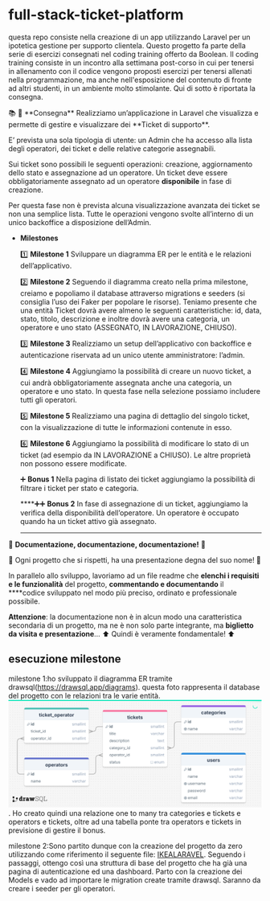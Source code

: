 # full-stack-ticket-platform
questa repo consiste nella creazione di un app utilizzando Laravel per un ipotetica gestione per supporto clientela.
Questo progetto fa parte della serie di esercizi consegnati nel coding training offerto da Boolean.
Il coding training consiste in un incontro alla settimana post-corso in cui per tenersi in allenamento con il codice vengono proposti esercizi per tenersi allenati nella programmazione, ma anche nell'esposizione del contenuto di fronte ad altri studenti, in un ambiente molto stimolante. 
Qui di sotto è riportata la consegna.   

<aside>
📚 📑 **Consegna** 
Realizziamo un’applicazione in Laravel che visualizza e permette di gestire e visualizzare dei **Ticket di supporto**.

E’ prevista una sola tipologia di utente: un Admin che ha accesso alla lista degli operatori, dei ticket e delle relative categorie assegnabili.

Sui ticket sono possibili le seguenti operazioni: creazione, aggiornamento dello stato e assegnazione ad un operatore. Un ticket deve essere obbligatoriamente assegnato ad un operatore **disponibile** in fase di creazione.

Per questa fase non è prevista alcuna visualizzazione avanzata dei ticket se non una semplice lista. Tutte le operazioni vengono svolte all’interno di un unico backoffice a disposizione dell’Admin.

- **Milestones**
    
    1️⃣ **Milestone 1**
    Sviluppare un diagramma ER per le entità e le relazioni dell’applicativo.
    
    2️⃣ **Milestone 2**
    Seguendo il diagramma creato nella prima milestone, creiamo e popoliamo il database attraverso migrations e seeders (si consiglia l’uso dei Faker per popolare le risorse).
    Teniamo presente che una entità Ticket dovrà avere almeno le seguenti caratteristiche: id, data, stato, titolo, descrizione e inoltre dovrà avere una categoria, un operatore e uno stato (ASSEGNATO, IN LAVORAZIONE, CHIUSO).
    
    3️⃣ **Milestone 3**
    Realizziamo un setup dell’applicativo con backoffice e autenticazione riservata ad un unico utente amministratore: l’admin.
    
    4️⃣ **Milestone 4**
    Aggiungiamo la possibilità di creare un nuovo ticket, a cui andrà obbligatoriamente assegnata anche una categoria, un operatore e uno stato. In questa fase nella selezione possiamo includere tutti gli operatori.
    
    5️⃣ **Milestone 5**
    Realizziamo una pagina di dettaglio del singolo ticket, con la visualizzazione di tutte le informazioni contenute in esso.
    
    6️⃣ **Milestone 6**
    Aggiungiamo la possibilità di modificare lo stato di un ticket (ad esempio da IN LAVORAZIONE a CHIUSO). Le altre proprietà non possono essere modificate.
    
    ➕ **Bonus 1**
    Nella pagina di listato dei ticket aggiungiamo la possibilità di filtrare i ticket per stato e categoria.
    
    ****➕➕ **Bonus 2**
    In fase di assegnazione di un ticket, aggiungiamo la verifica della disponibilità dell’operatore. Un operatore è occupato quando ha un ticket attivo già assegnato.
    ****
    

📃 **Documentazione, documentazione, documentazione!** 📃

👑 Ogni progetto che si rispetti, ha una presentazione degna del suo nome! 👑

In parallelo allo sviluppo, lavoriamo ad un file readme che **elenchi i requisiti e le funzionalità** del progetto, **commentando e documentando** il ****codice sviluppato nel modo più preciso, ordinato e professionale possibile.

**Attenzione**: la documentazione non è in alcun modo una caratteristica secondaria di un progetto, ma ne è non solo parte integrante, ma **biglietto da visita e presentazione**… 
⬆️ Quindi è veramente fondamentale! ⬆️

</aside>


## esecuzione milestone 

milestone 1:ho sviluppato il diagramma ER tramite drawsql(https://drawsql.app/diagrams).
questa foto rappresenta il database del progetto con le relazioni tra le varie entità.
![foto_database_drawsql](./drawSQL-image-export-2024-11-19.png).
Ho creato quindi una relazione one to many tra categories e tickets e operators e tickets, oltre ad una tabella ponte tra operators e tickets in previsione di gestire il bonus.


milestone 2:Sono partito dunque con la creazione del progetto da zero utilizzando come riferimento il seguente file:
[IKEALARAVEL](./IKEALARAVEL.MD).
Seguendo i passaggi, ottengo così una struttura di base del progetto che ha già una pagina di autenticazione ed una  dashboard.
Parto con la creazione dei Models e vado ad importare le migration create tramite drawsql.
Saranno da creare i seeder per gli operatori. 